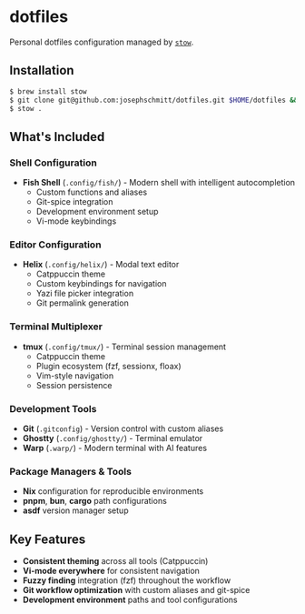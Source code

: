 # dotfiles

Personal dotfiles configuration managed by [`stow`](https://formulae.brew.sh/formula/stow).

## Installation

```sh
$ brew install stow
$ git clone git@github.com:josephschmitt/dotfiles.git $HOME/dotfiles && cd $HOME/dotfiles
$ stow .
```

## What's Included

### Shell Configuration
- **Fish Shell** (`.config/fish/`) - Modern shell with intelligent autocompletion
  - Custom functions and aliases
  - Git-spice integration
  - Development environment setup
  - Vi-mode keybindings

### Editor Configuration
- **Helix** (`.config/helix/`) - Modal text editor
  - Catppuccin theme
  - Custom keybindings for navigation
  - Yazi file picker integration
  - Git permalink generation

### Terminal Multiplexer
- **tmux** (`.config/tmux/`) - Terminal session management
  - Catppuccin theme
  - Plugin ecosystem (fzf, sessionx, floax)
  - Vim-style navigation
  - Session persistence

### Development Tools
- **Git** (`.gitconfig`) - Version control with custom aliases
- **Ghostty** (`.config/ghostty/`) - Terminal emulator
- **Warp** (`.warp/`) - Modern terminal with AI features

### Package Managers & Tools
- **Nix** configuration for reproducible environments
- **pnpm**, **bun**, **cargo** path configurations
- **asdf** version manager setup

## Key Features

- **Consistent theming** across all tools (Catppuccin)
- **Vi-mode everywhere** for consistent navigation
- **Fuzzy finding** integration (fzf) throughout the workflow
- **Git workflow optimization** with custom aliases and git-spice
- **Development environment** paths and tool configurations
